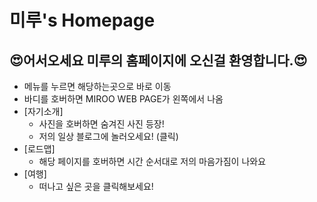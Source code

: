 # 미루's Homepage


## 😍어서오세요 미루의 홈페이지에 오신걸 환영합니다.😍

- 메뉴를 누르면 해당하는곳으로 바로 이동
- 바디를 호버하면 MIROO WEB PAGE가 왼쪽에서 나옴
- [자기소개]
  - 사진을 호버하면 숨겨진 사진 등장!
  - 저의 일상 블로그에 놀러오세요! (클릭)
- [로드맵]
  - 해당 페이지를 호버하면 시간 순서대로 저의 마음가짐이 나와요
- [여행]
  - 떠나고 싶은 곳을 클릭해보세요!

